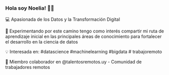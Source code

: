 ### Hola soy Noelia! :woman_technologist:

:computer: Apasionada de los Datos y la Transformación Digital 

🌱 Experimentando por este camino tengo como interés compartir mi ruta de aprendizaje inicial en las principales áreas de conocimiento para fortalecer el desarrollo en la ciencia de datos

:bulb: Interesada en: #datascience #machinelearning #bigdata # trabajoremoto

:muscle: Miembro colaborador en @talentosremotos.uy - Comunidad de trabajadores remotos
